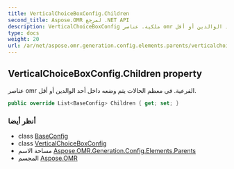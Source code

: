 ```yaml
---
title: VerticalChoiceBoxConfig.Children
second_title: Aspose.OMR لمرجع .NET API
description: VerticalChoiceBoxConfig ملكية. عناصر omr الفرعية. في معظم الحالات يتم وضعه داخل أحد الوالدين أو أقل.
type: docs
weight: 20
url: /ar/net/aspose.omr.generation.config.elements.parents/verticalchoiceboxconfig/children/
---
```

## VerticalChoiceBoxConfig.Children property

عناصر omr الفرعية. في معظم الحالات يتم وضعه داخل أحد الوالدين أو أقل.

```csharp
public override List<BaseConfig> Children { get; set; }
```

### أنظر أيضا

* class [BaseConfig](../../../aspose.omr.generation.config/baseconfig/)
* class [VerticalChoiceBoxConfig](../)
* مساحة الاسم [Aspose.OMR.Generation.Config.Elements.Parents](../../verticalchoiceboxconfig/)
* المجسم [Aspose.OMR](../../../)


